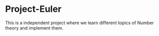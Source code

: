 # Project-Euler
This is a independent project where we learn different topics of Number theory and implement them. 
